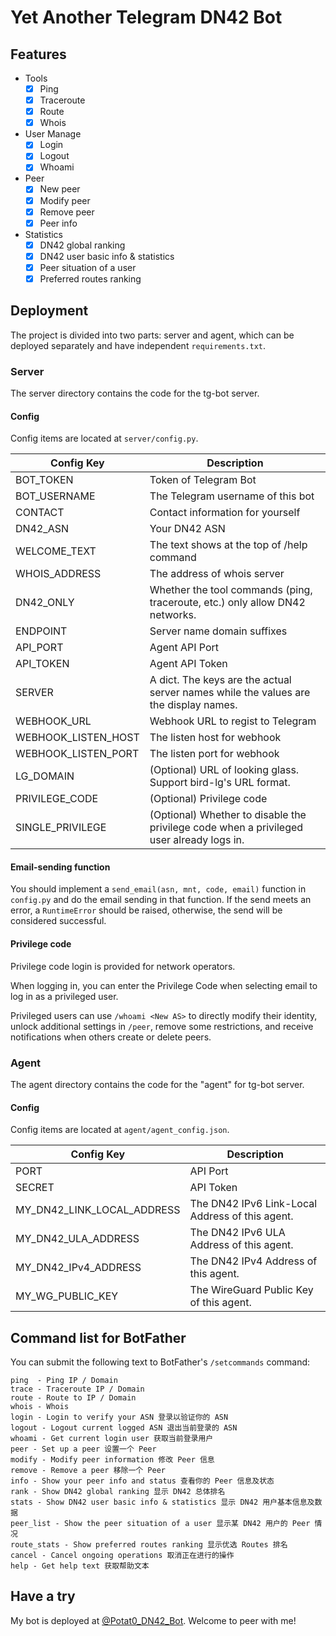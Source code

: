 # Yet Another Telegram DN42 Bot

## Features

- Tools
  - [x] Ping
  - [x] Traceroute
  - [x] Route
  - [x] Whois
- User Manage
  - [x] Login
  - [x] Logout
  - [x] Whoami
- Peer
  - [x] New peer
  - [x] Modify peer
  - [x] Remove peer
  - [x] Peer info
- Statistics
  - [x] DN42 global ranking
  - [x] DN42 user basic info & statistics
  - [x] Peer situation of a user
  - [x] Preferred routes ranking

## Deployment

The project is divided into two parts: server and agent, which can be deployed separately and have independent `requirements.txt`.

### Server

The server directory contains the code for the tg-bot server.

#### Config

Config items are located at `server/config.py`.

| Config Key          | Description                                                                              |
| ------------------- | ---------------------------------------------------------------------------------------- |
| BOT_TOKEN           | Token of Telegram Bot                                                                    |
| BOT_USERNAME        | The Telegram username of this bot                                                        |
| CONTACT             | Contact information for yourself                                                         |
| DN42_ASN            | Your DN42 ASN                                                                            |
| WELCOME_TEXT        | The text shows at the top of /help command                                               |
| WHOIS_ADDRESS       | The address of whois server                                                              |
| DN42_ONLY           | Whether the tool commands (ping, traceroute, etc.) only allow DN42 networks.             |
| ENDPOINT            | Server name domain suffixes                                                              |
| API_PORT            | Agent API Port                                                                           |
| API_TOKEN           | Agent API Token                                                                          |
| SERVER              | A dict. The keys are the actual server names while the values are the display names.     |
| WEBHOOK_URL         | Webhook URL to regist to Telegram                                                        |
| WEBHOOK_LISTEN_HOST | The listen host for webhook                                                              |
| WEBHOOK_LISTEN_PORT | The listen port for webhook                                                              |
| LG_DOMAIN           | (Optional) URL of looking glass. Support bird-lg's URL format.                           |
| PRIVILEGE_CODE      | (Optional) Privilege code                                                                |
| SINGLE_PRIVILEGE    | (Optional) Whether to disable the privilege code when a privileged user already logs in. |

#### Email-sending function

You should implement a `send_email(asn, mnt, code, email)` function in `config.py` and do the email sending in that function. If the send meets an error, a `RuntimeError` should be raised, otherwise, the send will be considered successful.

#### Privilege code

Privilege code login is provided for network operators.

When logging in, you can enter the Privilege Code when selecting email to log in as a privileged user.

Privileged users can use `/whoami <New AS>` to directly modify their identity, unlock additional settings in `/peer`, remove some restrictions, and receive notifications when others create or delete peers.

### Agent

The agent directory contains the code for the "agent" for tg-bot server.

#### Config

Config items are located at `agent/agent_config.json`.

| Config Key                 | Description                                     |
| -------------------------- | ----------------------------------------------- |
| PORT                       | API Port                                        |
| SECRET                     | API Token                                       |
| MY_DN42_LINK_LOCAL_ADDRESS | The DN42 IPv6 Link-Local Address of this agent. |
| MY_DN42_ULA_ADDRESS        | The DN42 IPv6 ULA Address of this agent.        |
| MY_DN42_IPv4_ADDRESS       | The DN42 IPv4 Address of this agent.            |
| MY_WG_PUBLIC_KEY           | The WireGuard Public Key of this agent.         |

## Command list for BotFather

You can submit the following text to BotFather's `/setcommands` command:

```
ping  - Ping IP / Domain
trace - Traceroute IP / Domain
route - Route to IP / Domain
whois - Whois
login - Login to verify your ASN 登录以验证你的 ASN
logout - Logout current logged ASN 退出当前登录的 ASN
whoami - Get current login user 获取当前登录用户
peer - Set up a peer 设置一个 Peer
modify - Modify peer information 修改 Peer 信息
remove - Remove a peer 移除一个 Peer
info - Show your peer info and status 查看你的 Peer 信息及状态
rank - Show DN42 global ranking 显示 DN42 总体排名
stats - Show DN42 user basic info & statistics 显示 DN42 用户基本信息及数据
peer_list - Show the peer situation of a user 显示某 DN42 用户的 Peer 情况
route_stats - Show preferred routes ranking 显示优选 Routes 排名
cancel - Cancel ongoing operations 取消正在进行的操作
help - Get help text 获取帮助文本
```

## Have a try

My bot is deployed at [@Potat0_DN42_Bot](https://t.me/Potat0_DN42_Bot). Welcome to peer with me!
